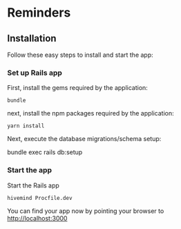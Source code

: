 # Reminders


## Installation

Follow these easy steps to install and start the app:

### Set up Rails app

First, install the gems required by the application:

    bundle

next, install the npm packages required by the application:

    yarn install

Next, execute the database migrations/schema setup:

  bundle exec rails db:setup


### Start the app

Start the Rails app

    hivemind Procfile.dev

You can find your app now by pointing your browser to [http://localhost:3000](http://localhost:3000)
